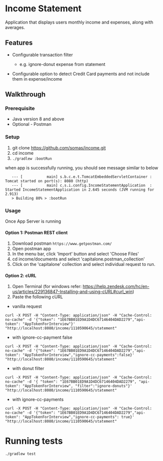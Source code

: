 # Income Statement

Application that displays users monthly income and expenses, along with averages.

## Features

* Configurable transaction filter
  - e.g. ignore-donut expense from statement

* Configurable option to detect Credit Card payments and not include them in expense/income

## Walkthrough

### Prerequisite
* Java version 8 and above
* Optional - Postman

### Setup
1. git clone https://github.com/somas/income.git
2. cd income
3. ```./gradlew :bootRun```

when app is successfully running, you should see message similar to below

```
   --- [           main] s.b.c.e.t.TomcatEmbeddedServletContainer : Tomcat started on port(s): 8080 (http)
   --- [           main] c.s.i.config.IncomeStatementApplication  : Started IncomeStatementApplication in 2.645 seconds (JVM running for 2.913)
   > Building 80% > :bootRun
```

### Usage

Once App Server is running

#### Option 1: Postman REST client
1. Download postman ```https://www.getpostman.com/```
2. Open postman app
3. In the menu bar, click 'Import' button and select 'Choose Files'
4. cd income/documents and select 'capitalone.postman_collection'
5. Click on the 'capitalone' collection and select individual request to run.

#### Option 2: cURL
1. Open Terminal (for windows refer: https://help.zendesk.com/hc/en-us/articles/229136847-Installing-and-using-cURL#curl_win)
2. Paste the following cURL
- vanilla request

```
curl -X POST -H "Content-Type: application/json" -H "Cache-Control: no-cache" -d '{"token": "1E67BB01ED9A1D4DC67146404DAD2279","api-token": "AppTokenForInterview"}' "http://localhost:8080/income/1110590645/statement"
```
- with ignore-cc-payment false

```
curl -X POST -H "Content-Type: application/json" -H "Cache-Control: no-cache" -d '{"token": "1E67BB01ED9A1D4DC67146404DAD2279","api-token": "AppTokenForInterview","ignore-cc-payments":false}' "http://localhost:8080/income/1110590645/statement"
```

- with donut filter

```
curl -X POST -H "Content-Type: application/json" -H "Cache-Control: no-cache" -d '{ "token": "1E67BB01ED9A1D4DC67146404DAD2279", "api-token": "AppTokenForInterview", "filter":"ignore-donuts"}' "http://localhost:8080/income/1110590645/statement"
```

- with ignore-cc-payments

```
curl -X POST -H "Content-Type: application/json" -H "Cache-Control: no-cache" -d '{"token": "1E67BB01ED9A1D4DC67146404DAD2279","api-token": "AppTokenForInterview","ignore-cc-payments": true}' "http://localhost:8080/income/1110590645/statement"
```

# Running tests

``` ./gradlew test ```
